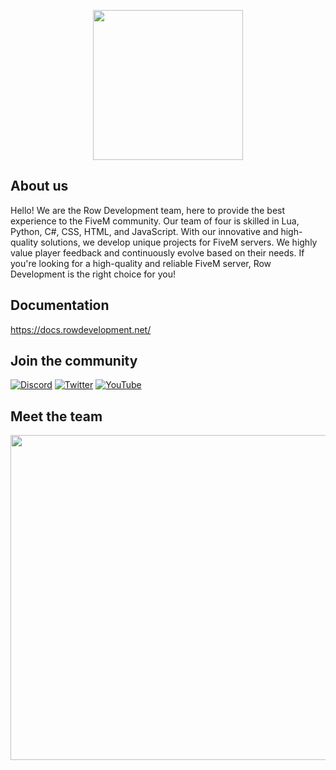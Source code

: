 <p align="center">
  <img width="240" height="240" src="https://emsalsiz.xyz/assets/img/rowlogo.png">
</p>

## About us
Hello! We are the Row Development team, here to provide the best experience to the FiveM community. Our team of four is skilled in Lua, Python, C#, CSS, HTML, and JavaScript. With our innovative and high-quality solutions, we develop unique projects for FiveM servers. We highly value player feedback and continuously evolve based on their needs. If you're looking for a high-quality and reliable FiveM server, Row Development is the right choice for you!

## Documentation
https://docs.rowdevelopment.net/

## Join the community
[![Discord](https://img.shields.io/badge/Discord-%237289DA.svg?style=for-the-badge&logo=discord&logoColor=white)](https://discord.gg/rowdev)
[![Twitter](https://img.shields.io/badge/Twitter-%231DA1F2.svg?style=for-the-badge&logo=Twitter&logoColor=white)](https://x.com/Row_Development)
[![YouTube](https://img.shields.io/badge/YouTube-%23FF0000.svg?style=for-the-badge&logo=YouTube&logoColor=white)](https://www.youtube.com/@Rowdevelopmentt)

## Meet the team
<p align="center">
 <img width="520" src=https://github-readme-stats.vercel.app/api?username=rowdevelopments&count_private=true&show_icons=true&title_color=e83c49&text_color=ffffff&icon_color=e83c49&hide_border=true&bg_color=282a36&layout=compact&hide_title=false&hide_rank=false>
</p>
